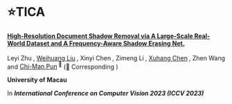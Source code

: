 # :star:TICA

<b><a href='https://arxiv.org/pdf/2410.07695'>High-Resolution Document Shadow Removal via A Large-Scale Real-World Dataset and A Frequency-Aware Shadow Erasing Net.</a> </b>
<div>
<span class="author-block">
Leyi Zhu</a><sup> </sup>
</span>,
  <span class="author-block">
    <a href='https://github.com/NiFangBaAGe'> Weihuang Liu</a><sup>‍ </sup>
  </span>,
    <span class="author-block">
   Xinyi Chen</a><sup>‍ </sup>
  </span>,
    <span class="author-block">
      Zimeng Li</a><sup>‍ </sup>
  </span>,
    <span class="author-block">
      <a href='https://cxh.netlify.app/'> Xuhang Chen</a><sup>‍ </sup>
  </span>,
  <span class="author-block">
   Zhen Wang</a><sup> 
  </span> and
  <span class="author-block">
  <a href=https://cmpun.github.io/" >Chi-Man Pun</a><sup> 📮</sup>
</span>
  (📮 Corresponding )
</div>

<b>University of Macau</b>

In <b>_International Conference on Computer Vision 2023 (ICCV 2023)_</b>
